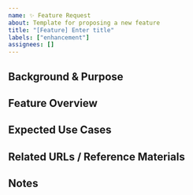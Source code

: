 ```yaml
---
name: ✨ Feature Request
about: Template for proposing a new feature
title: "[Feature] Enter title"
labels: ["enhancement"]
assignees: []
---
```


## Background & Purpose

<!-- なぜこの機能が必要なのか、どのような問題を解決するのか記載 -->

## Feature Overview

<!-- 追加したい機能の概要を記載 -->

## Expected Use Cases

<!-- ユーザーがどのように使うか具体例を記載 -->

## Related URLs / Reference Materials

<!-- 参考になりそうな URL やドキュメントがあれば記載 -->

## Notes

<!-- その他、記載したいことがあれば -->
